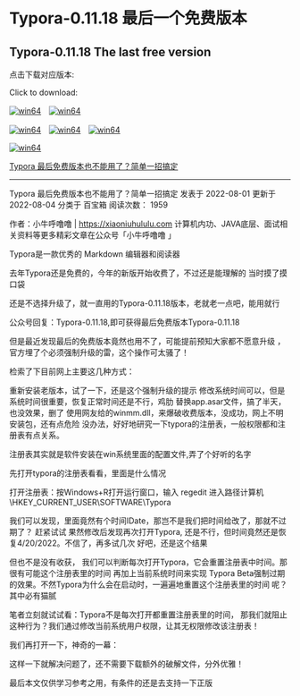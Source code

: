 # Typora-0.11.18 最后一个免费版本

## Typora-0.11.18 The last free version

点击下载对应版本:

Click to download:

[![win64](https://img.shields.io/badge/Windows%20(64bit)-exe-blue)](https://github.com/zogodo/typora-0.11.18/raw/master/typora-setup-x64-0.11.18.exe)　[![win64](https://img.shields.io/badge/Windows%20(32bit)-exe-blue)](https://github.com/zogodo/typora-0.11.18/raw/master/typora-setup-ia32-0.11.18.exe)

[![win64](https://img.shields.io/badge/Linux%20(amd64)-deb-brightgreen)](https://github.com/zogodo/typora-0.11.18/raw/master/typora_0.11.18_amd64.deb)　[![win64](https://img.shields.io/badge/Linux%20(x64)-tar-brightgreen)](https://github.com/zogodo/typora-0.11.18/raw/master/Typora-linux-x64-0.11.18.tar.gz)　[![win64](https://img.shields.io/badge/Linux%20(arm64)-deb-brightgreen)](https://github.com/zogodo/typora-0.11.18/raw/master/typora_0.11.18_arm64.deb)

[![win64](https://img.shields.io/badge/MacOS-dmg-orange)](https://github.com/zogodo/typora-0.11.18/raw/master/Typora-0.11.18.dmg)

[Typora 最后免费版本也不能用了？简单一招搞定](https://xiaoniuhululu.com/2022-07-28_Typora_isExpired_deal/)

---



Typora 最后免费版本也不能用了？简单一招搞定
 发表于 2022-08-01
  更新于 2022-08-04
  分类于 百宝箱
  阅读次数： 1959


作者：小牛呼噜噜 | https://xiaoniuhululu.com
计算机内功、JAVA底层、面试相关资料等更多精彩文章在公众号「小牛呼噜噜 」

Typora是一款优秀的 Markdown 编辑器和阅读器

去年Typora还是免费的，今年的新版开始收费了，不过还是能理解的
当时摸了摸口袋



还是不选择升级了，就一直用的Typora-0.11.18版本，老就老一点吧，能用就行

公众号回复：Typora-0.11.18,即可获得最后免费版本Typora-0.11.18

但是最近发现最后的免费版本竟然也用不了，可能提前预知大家都不愿意升级 ，官方埋了个必须强制升级的雷，这个操作可太骚了！



检索了下目前网上主要这几种方式：

重新安装老版本，试了一下，还是这个强制升级的提示
修改系统时间可以，但是系统时间很重要，恢复正常时间还是不行，鸡肋
替换app.asar文件，搞了半天，也没效果，删了
使用网友给的winmm.dll，来爆破收费版本，没成功，网上不明安装包，还有点危险
没办法，好好地研究一下typora的注册表，一般权限都和注册表有点关系。

注册表其实就是软件安装在win系统里面的配置文件,弄了个好听的名字

先打开typora的注册表看看，里面是什么情况

打开注册表：按Windows+R打开运行窗口，输入 regedit
进入路径计算机\HKEY_CURRENT_USER\SOFTWARE\Typora


我们可以发现，里面竟然有个时间IDate，那岂不是我们把时间给改了，那就不过期了？ 赶紧试试
果然修改后发现再次打开Typora, 还是不行，但时间竟然还是恢复4/20/2022。不信了，再多试几次
好吧，还是这个结果


但也不是没有收获， 我们可以判断每次打开Typora，它会重置注册表中时间。那很有可能这个注册表里的时间 再加上当前系统时间来实现 Typora Beta强制过期的效果。不然Typora为什么会在启动时，一遍遍地重置这个注册表里的时间 呢？其中必有猫腻

笔者立刻就试试看：Typora不是每次打开都重置注册表里的时间， 那我们就阻止这种行为？我们通过修改当前系统用户权限，让其无权限修改该注册表！


我们再打开一下，神奇的一幕：


这样一下就解决问题了，还不需要下载额外的破解文件，分外优雅！


最后本文仅供学习参考之用，有条件的还是去支持一下正版
